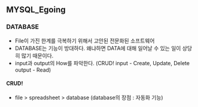 ## MYSQL_Egoing


### DATABASE
- File이 가진 한계를 극복하기 위해서 고안된 전문화된 소프트웨어
- DATABASE는 기능이 방대하다. 왜냐하면 DATA에 대해 일어날 수 있는 일이 상당히 많기 때문이다.
- input과 output의 How를 파악한다.  (CRUD! input - Create, Update, Delete   output - Read)
#### CRUD!
- file > spreadsheet > database (database의 장점 : 자동화 기능)






















